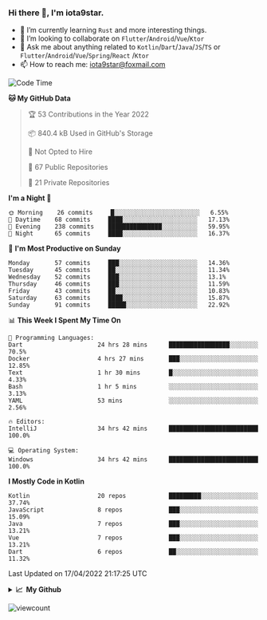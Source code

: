 ### Hi there 👋, I'm iota9star.

- 🌱 I’m currently learning `Rust` and more interesting things.
- 👯 I’m looking to collaborate on `Flutter`/`Android`/`Vue`/`Ktor`
- 💬 Ask me about anything related to `Kotlin`/`Dart`/`Java`/`JS`/`TS` or `Flutter`/`Android`/`Vue`/`Spring`/`React`
  /`Ktor`
- 📫 How to reach me: [iota9star@foxmail.com](iota9star@foxmail.com)



<!--START_SECTION:waka-->
![Code Time](http://img.shields.io/badge/Code%20Time-2%2C748%20hrs%2014%20mins-blue)

**🐱 My GitHub Data** 

> 🏆 53 Contributions in the Year 2022
 > 
> 📦 840.4 kB Used in GitHub's Storage 
 > 
> 🚫 Not Opted to Hire
 > 
> 📜 67 Public Repositories 
 > 
> 🔑 21 Private Repositories  
 > 
**I'm a Night 🦉** 

```text
🌞 Morning    26 commits     █░░░░░░░░░░░░░░░░░░░░░░░░   6.55% 
🌆 Daytime    68 commits     ████░░░░░░░░░░░░░░░░░░░░░   17.13% 
🌃 Evening    238 commits    ███████████████░░░░░░░░░░   59.95% 
🌙 Night      65 commits     ████░░░░░░░░░░░░░░░░░░░░░   16.37%

```
📅 **I'm Most Productive on Sunday** 

```text
Monday       57 commits     ███░░░░░░░░░░░░░░░░░░░░░░   14.36% 
Tuesday      45 commits     ██░░░░░░░░░░░░░░░░░░░░░░░   11.34% 
Wednesday    52 commits     ███░░░░░░░░░░░░░░░░░░░░░░   13.1% 
Thursday     46 commits     ███░░░░░░░░░░░░░░░░░░░░░░   11.59% 
Friday       43 commits     ██░░░░░░░░░░░░░░░░░░░░░░░   10.83% 
Saturday     63 commits     ████░░░░░░░░░░░░░░░░░░░░░   15.87% 
Sunday       91 commits     █████░░░░░░░░░░░░░░░░░░░░   22.92%

```


📊 **This Week I Spent My Time On** 

```text
💬 Programming Languages: 
Dart                     24 hrs 28 mins      █████████████████░░░░░░░░   70.5% 
Docker                   4 hrs 27 mins       ███░░░░░░░░░░░░░░░░░░░░░░   12.85% 
Text                     1 hr 30 mins        █░░░░░░░░░░░░░░░░░░░░░░░░   4.33% 
Bash                     1 hr 5 mins         ░░░░░░░░░░░░░░░░░░░░░░░░░   3.13% 
YAML                     53 mins             ░░░░░░░░░░░░░░░░░░░░░░░░░   2.56%

🔥 Editors: 
IntelliJ                 34 hrs 42 mins      █████████████████████████   100.0%

💻 Operating System: 
Windows                  34 hrs 42 mins      █████████████████████████   100.0%

```

**I Mostly Code in Kotlin** 

```text
Kotlin                   20 repos            █████████░░░░░░░░░░░░░░░░   37.74% 
JavaScript               8 repos             ███░░░░░░░░░░░░░░░░░░░░░░   15.09% 
Java                     7 repos             ███░░░░░░░░░░░░░░░░░░░░░░   13.21% 
Vue                      7 repos             ███░░░░░░░░░░░░░░░░░░░░░░   13.21% 
Dart                     6 repos             ██░░░░░░░░░░░░░░░░░░░░░░░   11.32%

```



 Last Updated on 17/04/2022 21:17:25 UTC
<!--END_SECTION:waka-->

<details>
  <summary><b>📈&nbsp;&nbsp;My Github</b></summary>
  <br>
  <img src='https://github-profile-trophy.vercel.app/?username=iota9star'>
  <img src='https://bad-apple-github-readme.vercel.app/api?show_bg=1&username=iota9star&hide_title=true'>
  <img src='http://cr-skills-chart-widget.azurewebsites.net/api/api?username=iota9star'>
</details>


![viewcount](https://count.getloli.com/get/@iota9star?theme=rule34)
